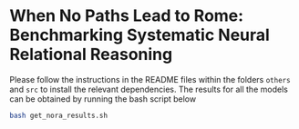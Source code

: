 # When No Paths Lead to Rome: Benchmarking Systematic Neural Relational Reasoning

Please follow the instructions in the README files within the folders `others` and `src` to install the relevant dependencies. The results for all the models can be obtained by running the bash script below 

```bash
bash get_nora_results.sh
```


